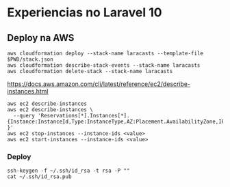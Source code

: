 # Experiencias no Laravel 10
## Deploy na AWS

```
aws cloudformation deploy --stack-name laracasts --template-file $PWD/stack.json
aws cloudformation describe-stack-events --stack-name laracasts
aws cloudformation delete-stack --stack-name laracasts
```

https://docs.aws.amazon.com/cli/latest/reference/ec2/describe-instances.html

```
aws ec2 describe-instances
aws ec2 describe-instances \
  --query 'Reservations[*].Instances[*].{Instance:InstanceId,Type:InstanceType,AZ:Placement.AvailabilityZone,IP_priv:PrivateIpAddress,IP_pub:PublicIpAddress,state:State.Name,key:KeyName }'
aws ec2 stop-instances --instance-ids <value>
aws ec2 start-instances --instance-ids <value>
```

### Deploy
```
ssh-keygen -f ~/.ssh/id_rsa -t rsa -P ""
cat ~/.ssh/id_rsa.pub
```
